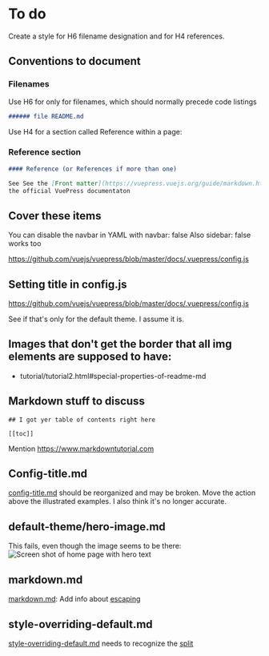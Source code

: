 # To do

Create a style for H6 filename designation and for H4 references.


## Conventions to document

### Filenames

Use H6 for only for filenames, which should normally precede code listings

```markdown
###### file README.md
```

Use H4 for a section called Reference within a page:

### Reference section

```markdown
#### Reference (or References if more than one)

See See the [Front matter](https://vuepress.vuejs.org/guide/markdown.html#front-matter) in
the official VuePress documentaton
````
## Cover these items
You can disable the navbar in YAML with navbar: false
Also sidebar: false works too

https://github.com/vuejs/vuepress/blob/master/docs/.vuepress/config.js

## Setting title in config.js

https://github.com/vuejs/vuepress/blob/master/docs/.vuepress/config.js

See if that's only for the default theme. I assume it is.

## Images that don't get the border that all img elements are supposed to have:

* tutorial/tutorial2.html#special-properties-of-readme-md


## Markdown stuff to discuss

```
## I got yer table of contents right here                                                                              
                                                                                                                       
[[toc]]    
```

Mention https://www.markdowntutorial.com

## Config-title.md

[config-title.md](config-title.md) should be reorganized and may be broken. Move the action above the
illustrated examples. I also think it's no longer accurate.

## default-theme/hero-image.md
This fails, even though the image seems to be there: ![Screen shot of home page with hero text](/assets/img/default1-heroimage.png) 

## markdown.md

[markdown.md](./markdown.md): Add info about [escaping](https://vuepress.vuejs.org/guide/using-vue.html#escaping)

## style-overriding-default.md

[style-overriding-default.md](./style-overriding-default.md) needs to recognize
the [split](https://vuepress.vuejs.org/default-theme-config/#migrate-your-styles-to-style-styl)

